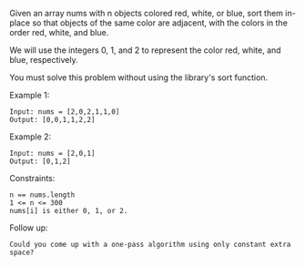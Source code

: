 Given an array nums with n objects colored red, white, or blue, sort them in-place so that objects of the same color are adjacent, with the colors in the order red, white, and blue.

We will use the integers 0, 1, and 2 to represent the color red, white, and blue, respectively.

You must solve this problem without using the library's sort function.

 

Example 1:
````
Input: nums = [2,0,2,1,1,0]
Output: [0,0,1,1,2,2]
````
Example 2:
````
Input: nums = [2,0,1]
Output: [0,1,2]
```` 

Constraints:
`````
n == nums.length
1 <= n <= 300
nums[i] is either 0, 1, or 2.
 `````

Follow up:
`````
Could you come up with a one-pass algorithm using only constant extra space?
`````
